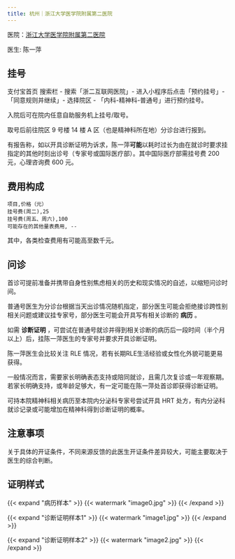 ```yaml
---
title: 杭州｜浙江大学医学院附属第二医院
---
```


医院：[浙江大学医学院附属第二医院](https://amap.com/place/B023B19TSO)

医生: 陈一萍

## 挂号

支付宝首页 搜索栏 - 搜索「浙二互联网医院」- 进入小程序后点击「预约挂号」-「同意规则并继续」- 选择院区 - 「内科-精神科-普通号」进行预约挂号。

入院后可在院内任意自助服务机上挂号/取号。

取号后前往院区 9 号楼 14 楼 A 区（也是精神科所在地）分诊台进行报到。

有报告称，如以开具诊断证明为诉求，陈一萍**可能**以耗时过长为由在就诊时要求挂指定的其他时刻出诊号（专家号或国际医疗部）。其中国际医疗部需挂号费 200 元，心理咨询费 600 元。

## 费用构成

```csv
项目,价格（元）
挂号费(周二),25
挂号费(周五、周六),100
可能存在的其他量表费用, --
```

其中，各类检查费用有可能高至数千元。

## 问诊

首诊可提前准备并携带自身性别焦虑相关的历史和现实情况的自述，以缩短问诊时间。

普通号医生为分诊台根据当天出诊情况随机指定，部分医生可能会拒绝接诊跨性别相关问题或建议挂专家号，部分医生可能会开具写有相关诊断的 **病历** 。

如需 **诊断证明** ，可尝试在普通号就诊并得到相关诊断的病历后一段时间（半个月以上）后，挂陈一萍医生的专家号并要求开具诊断证明。

陈一萍医生会比较关注 RLE 情况，若有长期RLE生活经验或女性化外貌可能更易获得。

一般情况而言，需要家长明确表态支持或陪同就诊，且需几次复诊或一年观察期。若家长明确支持，或年龄足够大，有一定可能在陈一萍处首诊即获得诊断证明。

可持本院精神科相关病历至本院内分泌科专家号尝试开具 HRT 处方，有内分泌科就诊记录或可能增加在精神科得到诊断证明的概率。

## 注意事项

关于具体的开证条件，不同来源反馈的此医生开证条件差异较大，可能主要取决于医生的综合判断。

## 证明样式

{{< expand "病历样本" >}} {{< watermark "image0.jpg" >}} {{< /expand >}}

{{< expand "诊断证明样本1" >}} {{< watermark "image1.jpg" >}} {{< /expand >}}

{{< expand "诊断证明样本2" >}} {{< watermark "image2.jpg" >}} {{< /expand >}}
